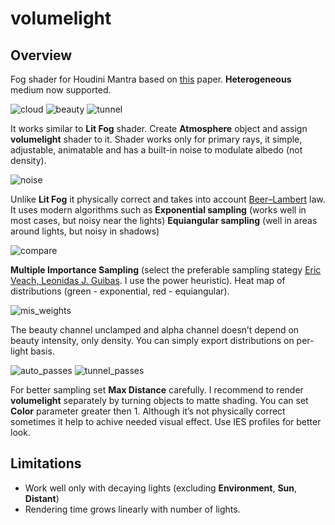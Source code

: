 # volumelight

## Overview
Fog shader for Houdini Mantra based on [this](https://www.solidangle.com/research/egsr2012_volume.pdf) paper. **Heterogeneous** medium now supported.

![cloud](https://github.com/somesanctus/volumelight/blob/master/img/cloud.jpg)
![beauty](https://github.com/somesanctus/volumelight/blob/master/img/beauty.jpg)
![tunnel](https://github.com/somesanctus/volumelight/blob/master/img/tunnel.jpg)

It works similar to **Lit Fog** shader. Create **Atmosphere** object and assign **volumelight** shader to it.
Shader works only for primary rays, it simple, adjustable, animatable and has a built-in noise to modulate albedo (not density).

![noise](https://github.com/somesanctus/volumelight/blob/master/img/noise.jpg)

Unlike **Lit Fog** it physically correct and takes into account [Beer–Lambert](https://en.wikipedia.org/wiki/Beer%E2%80%93Lambert_law) law. It uses modern algorithms such as **Exponential sampling** (works well in most cases, but noisy near the lights) **Equiangular sampling** (well in areas around lights, but noisy in shadows)

![compare](https://github.com/somesanctus/volumelight/blob/master/img/compare.jpg)

**Multiple Importance Sampling** (select the preferable sampling stategy [Eric Veach, Leonidas J. Guibas](https://graphics.stanford.edu/courses/cs348b-03/papers/veach-chapter9.pdf). I use the power heuristic). Heat map of distributions (green - exponential, red - equiangular).

![mis_weights](https://github.com/somesanctus/volumelight/blob/master/img/mis_weights.jpg)

The beauty channel unclamped and alpha channel doesn’t depend on beauty intensity, only density.
You can simply export distributions on per-light basis.

![auto_passes](https://github.com/somesanctus/volumelight/blob/master/img/auto_passes.jpg)
![tunnel_passes](https://github.com/somesanctus/volumelight/blob/master/img/tunnel_passes.jpg)

For better sampling set **Max Distance** carefully. I recommend to render **volumelight** separately by turning objects to matte shading. You can set **Color** parameter greater then 1. Although it’s not physically correct sometimes it help to achive needed visual effect. Use IES profiles for better look.

## Limitations
- Work well only with decaying lights (excluding **Environment**, **Sun**, **Distant**)
- Rendering time grows linearly with number of lights.
